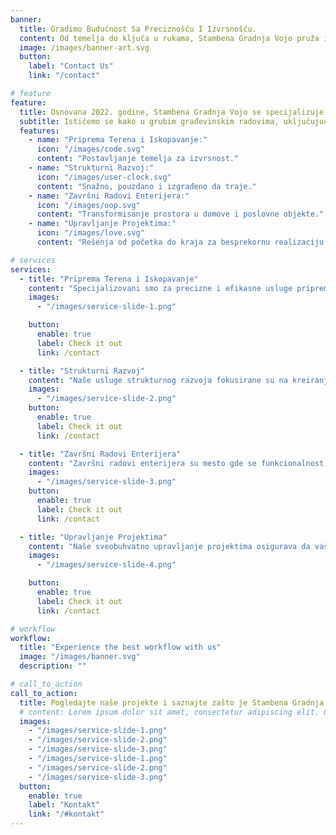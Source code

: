 ```yaml
---
banner:
  title: Gradimo Budućnost Sa Preciznošću I Izvrsnošću.
  content: Od temelja do ključa u rukama, Stambena Gradnja Vojo pruža izuzetne rezultate za stambene i komercijalne projekte.
  image: /images/banner-art.svg
  button:
    label: "Contact Us"
    link: "/contact"

# feature
feature:
  title: Osnovana 2022. godine, Stambena Gradnja Vojo se specijalizuje za visokokvalitetnu stambenu i komercijalnu izgradnju. Naša posvećenost preciznosti, pouzdanosti i dugoročnoj saradnji osigurava da svaki projekat bude završen na vreme i premašuje očekivanja.
  subtitle: Ističemo se kako u grubim građevinskim radovima, uključujući iskopavanja, vodovodne instalacije i temelje, tako i u završnim radovima poput elektroinstalacija, malterisanja i enterijerskog dizajna. Stručnost našeg tima osigurava da svaki projekat, od temelja do ključa u rukama, bude završen prema najvišim standardima.
  features:
    - name: "Priprema Terena i Iskopavanje:"
      icon: "/images/code.svg"
      content: "Postavljanje temelja za izvrsnost."
    - name: "Strukturni Razvoj:"
      icon: "/images/user-clock.svg"
      content: "Snažno, pouzdano i izgrađeno da traje."
    - name: "Završni Radovi Enterijera:"
      icon: "/images/oop.svg"
      content: "Transformisanje prostora u domove i poslovne objekte."
    - name: "Upravljanje Projektima:"
      icon: "/images/love.svg"
      content: "Rešenja od početka do kraja za besprekornu realizaciju."

# services
services:
  - title: "Priprema Terena i Iskopavanje"
    content: "Specijalizovani smo za precizne i efikasne usluge pripreme terena i iskopavanja. Od pripreme lokacije do kopanja temelja, osiguravamo da svaki projekat započne na stabilnim i sigurnim osnovama. Naš tim koristi najsavremeniju mehanizaciju i pridržava se strogih bezbednosnih standarda kako bi obezbedio izvrsnost u svakom koraku."
    images:
      - "/images/service-slide-1.png"

    button:
      enable: true
      label: Check it out
      link: /contact

  - title: "Strukturni Razvoj"
    content: "Naše usluge strukturnog razvoja fokusirane su na kreiranje pouzdanih konstrukcija koje odolevaju testu vremena. Bilo da se radi o čeličnim strukturama, zidanju ili armirano-betonskim sistemima, projektujemo i gradimo sa posebnom pažnjom na detalje, osiguravajući trajnost i usklađenost sa industrijskim standardima."
    images:
      - "/images/service-slide-2.png"
    button:
      enable: true
      label: Check it out
      link: /contact

  - title: "Završni Radovi Enterijera"
    content: "Završni radovi enterijera su mesto gde se funkcionalnost susreće sa elegancijom. Pružamo stručne usluge malterisanja, farbanja, elektroinstalacija i HVAC sistema. Naši vešti profesionalci rade na ostvarivanju vaše vizije, kreirajući prostore koji su podjednako lepi koliko i praktični."
    images:
      - "/images/service-slide-3.png"
    button:
      enable: true
      label: Check it out
      link: /contact

  - title: "Upravljanje Projektima"
    content: "Naše sveobuhvatno upravljanje projektima osigurava da vaši građevinski ciljevi budu ostvareni na vreme i u okviru budžeta. Od početnog planiranja do konačne primopredaje, nadgledamo svaki detalj, koordinišemo timove i resurse kako bismo isporučili vrhunske rezultate uz minimalan stres za vas."
    images:
      - "/images/service-slide-4.png"

    button:
      enable: true
      label: Check it out
      link: /contact

# workflow
workflow:
  title: "Experience the best workflow with us"
  image: "/images/banner.svg"
  description: ""

# call_to_action
call_to_action:
  title: Pogledajte naše projekte i saznajte zašto je Stambena Gradnja Vojo pouzdano ime u građevinskoj industriji.
  # content: Lorem ipsum dolor sit amet, consectetur adipiscing elit. Consequat tristique eget amet, tempus eu at consecttur.
  images:
    - "/images/service-slide-1.png"
    - "/images/service-slide-2.png"
    - "/images/service-slide-3.png"
    - "/images/service-slide-1.png"
    - "/images/service-slide-2.png"
    - "/images/service-slide-3.png"
  button:
    enable: true
    label: "Kontakt"
    link: "/#kontakt"
---
```

